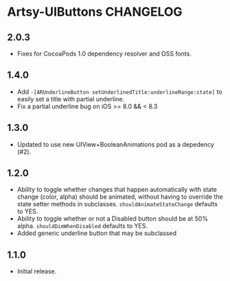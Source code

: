 # Artsy-UIButtons CHANGELOG

## 2.0.3

* Fixes for CocoaPods 1.0 dependency resolver and OSS fonts.

## 1.4.0

* Add `-[ARUnderlineButton setUnderlinedTitle:underlineRange:state]` to easily set a title with partial underline.
* Fix a partial underline bug on iOS >= 8.0 && < 8.3

## 1.3.0

* Updated to use new UIView+BooleanAnimations pod as a depedency (#2).

## 1.2.0
* Ability to toggle whether changes that happen automatically with state change (color, alpha) should be animated,
  without having to override the state setter methods in subclasses. `shouldAnimateStateChange` defaults to YES.
* Ability to toggle whether or not a Disabled button should be at 50% alpha. `shouldDimWhenDisabled` defaults to YES.
* Added generic underline button that may be subclassed
## 1.1.0
* Initial release.
